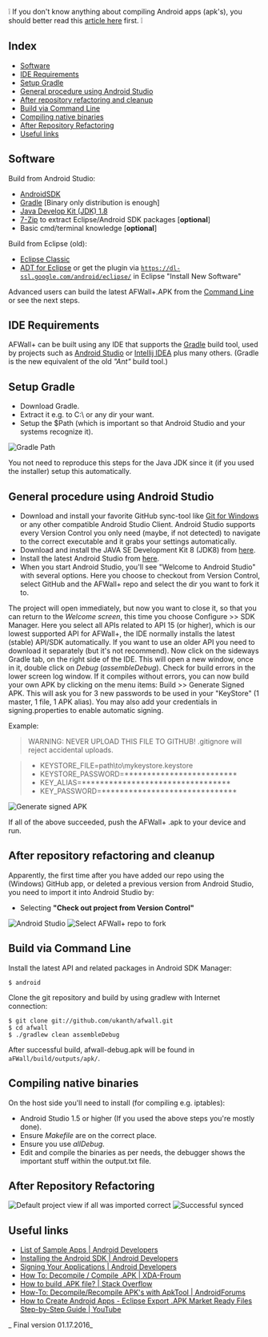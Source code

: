:grey_exclamation: If you don't know anything about compiling Android apps (apk's), you should better read this [article here](http://www.vogella.com/articles/Android/article.html) first. :grey_exclamation:

Index
-----

* [Software](#software)
* [IDE Requirements](#ide-requirements)
* [Setup Gradle](#setup-gradle)
* [General procedure using Android Studio](#general-procedure-using-android-studio)
* [After repository refactoring and cleanup](#after-repository-refactoring-and-cleanup)
* [Build via Command Line](#build-via-command-line)
* [Compiling native binaries](#compiling-native-binaries)
* [After Repository Refactoring](#after-repository-refactoring)
* [Useful links](#useful-links)

Software
--------

Build from Android Studio:
* [AndroidSDK](http://developer.android.com/sdk/index.html)
* [Gradle](http://gradle.org/gradle-download/) [Binary only distribution is enough]
* [Java Develop Kit (JDK) 1.8](http://java.sun.com/javase/downloads/index.jsp)
* [7-Zip](http://7-zip.org/) to extract Eclipse/Android SDK packages [**optional**]
* Basic cmd/terminal knowledge [**optional**]

Build from Eclipse (old):
* [Eclipse Classic](http://www.eclipse.org/downloads/)
* [ADT for Eclipse](http://developer.android.com/sdk/installing/installing-adt.html) or get the plugin via <code>https://dl-ssl.google.com/android/eclipse/</code> in Eclipse "Install New Software"


Advanced users can build the latest AFWall+.APK from the [Command Line](https://developer.android.com/tools/building/building-cmdline.html) or see the next steps.

IDE Requirements
----------------------

AFWall+ can be built using any IDE that supports the [Gradle](https://www.gradle.org/) build tool, used by projects such as [Android Studio](http://developer.android.com/sdk/installing/studio.html) or [Intellij IDEA](http://www.jetbrains.com/idea/) plus many others. (Gradle is the new equivalent of the old _"Ant"_ build tool.)

Setup Gradle
----------------------

* Download Gradle.
* Extract it e.g. to C:\ or any dir your want.
* Setup the $Path (which is important so that Android Studio and your systems recognize it).

![Gradle Path](http://i.imgur.com/qL1soiW.png)

You not need to reproduce this steps for the Java JDK since it (if you used the installer) setup this automatically.  


General procedure using Android Studio
----------------------

* Download and install your favorite GitHub sync-tool like [Git for Windows](https://git-for-windows.github.io/) or any other compatible Android Studio Client. Android Studio supports every Version Control you only need (maybe, if not detected) to navigate to the correct executable and it grabs your settings automatically. 
* Download and install the JAVA SE Development Kit 8 (JDK8) from [here](http://www.oracle.com/technetwork/java/javase/downloads/index.html).
* Install the latest Android Studio from [here](http://developer.android.com/sdk/installing/studio.html).
* When you start Android Studio, you'll see "Welcome to Android Studio" with several options. Here you choose to checkout from Version Control, select GitHub and the AFWall+ repo and select the dir you want to fork it to.

The project will open immediately, but now you want to close it, so that you can return to the _Welcome screen_, this time you choose Configure >> SDK Manager. Here you select all APIs related to API 15 (or higher), which is our lowest supported API for AFWall+, the IDE normally installs the latest (stable) API/SDK automatically. If you want to use an older API you need to download it separately (but it's not recommend). 
Now click on the sideways Gradle tab, on the right side of the IDE. This will open a new window, once in it, double click on _Debug_ (_assembleDebug_). Check for build errors in the lower screen log window.
If it compiles without errors, you can now build your own APK by clicking on the menu items: Build >> Generate Signed APK. This will ask you for 3 new passwords to be used in your "KeyStore" (1 master, 1 file, 1 APK alias). You may also add your credentials in signing.properties to enable automatic signing.

Example:

> WARNING: NEVER UPLOAD THIS FILE TO GITHUB!
> .gitignore will reject accidental uploads.
 
> * KEYSTORE_FILE=path\\to\\mykeystore.keystore
> * KEYSTORE_PASSWORD=*************************
> * KEY_ALIAS=*********************************
> * KEY_PASSWORD=******************************

![Generate signed APK](http://i.imgur.com/wzcjrzm.png)

If all of the above succeeded, push the AFWall+ .apk to your device and run.


After repository refactoring and cleanup
----------------------

Apparently, the first time after you have added our repo using the (Windows) GitHub app, or deleted a previous version from Android Studio, you need to import it into Android Studio by:

* Selecting **"Check out project from Version Control"**

![Android Studio ](http://i.imgur.com/aBXIYDV.png)
![Select AFWall+ repo to fork](http://i.imgur.com/1EpQYuG.png)

Build via Command Line 
----------------------

Install the latest API and related packages in Android SDK Manager:

```
$ android
```

Clone the git repository and build by using gradlew with Internet connection:

```
$ git clone git://github.com/ukanth/afwall.git 
$ cd afwall
$ ./gradlew clean assembleDebug
```

After successful build, afwall-debug.apk will be found in <code>aFWall/build/outputs/apk/</code>.

Compiling native binaries
-------------------------

On the host side you'll need to install (for compiling e.g. iptables):

* Android Studio 1.5 or higher (If you used the above steps you're mostly done).
* Ensure _Makefile_ are on the correct place.
* Ensure you use _allDebug_.
* Edit and compile the binaries as per needs, the debugger shows the important stuff within the output.txt file.

After Repository Refactoring
-------------------------

![Default project view if all was imported correct](http://i.imgur.com/eGCZSOL.png) 
![Successful synced](http://i.imgur.com/sr1K9KT.png) 

Useful links
------------

* [List of Sample Apps | Android Developers](http://developer.android.com/intl/zh-CN/resources/samples/index.html)
* [Installing the Android SDK | Android Developers](https://developer.android.com/sdk/installing/index.html)
* [Signing Your Applications | Android Developers](http://developer.android.com/tools/publishing/app-signing.html#signapp)
* [How To: Decompile / Compile .APK | XDA-Froum](http://forum.xda-developers.com/showthread.php?t=707189)
* [How to build .APK file? | Stack Overflow](http://stackoverflow.com/questions/4600891/how-to-build-apk-file)
* [How-To: Decompile/Recompile APK's with ApkTool | AndroidForums](http://androidforums.com/esteem-all-things-root/520917-guide-how-properly-decompile-recompile-apks-apktool.html)
* [How to Create Android Apps - Eclipse Export .APK Market Ready Files Step-by-Step Guide | YouTube](http://www.youtube.com/watch?v=DvBI16jv7xs)

_ Final version 01.17.2016_